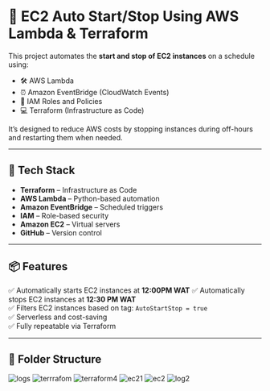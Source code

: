 # 🚀 EC2 Auto Start/Stop Using AWS Lambda & Terraform

This project automates the **start and stop of EC2 instances** on a schedule using:
- 🛠️ AWS Lambda
- ⏰ Amazon EventBridge (CloudWatch Events)
- 🔐 IAM Roles and Policies
- 💻 Terraform (Infrastructure as Code)

It’s designed to reduce AWS costs by stopping instances during off-hours and restarting them when needed.

---

## 🧰 Tech Stack

- **Terraform** – Infrastructure as Code
- **AWS Lambda** – Python-based automation
- **Amazon EventBridge** – Scheduled triggers
- **IAM** – Role-based security
- **Amazon EC2** – Virtual servers
- **GitHub** – Version control

---

## 📦 Features

✅ Automatically starts EC2 instances at **12:00PM WAT** 
✅ Automatically stops EC2 instances at **12:30 PM WAT**  
✅ Filters EC2 instances based on tag: `AutoStartStop = true`  
✅ Serverless and cost-saving  
✅ Fully repeatable via Terraform

---

## 📂 Folder Structure

![logs](https://github.com/user-attachments/assets/3f4cb400-ffcf-451d-a07a-ea788fcf23fd)
![terrrafom](https://github.com/user-attachments/assets/eb00da57-e2b7-437b-a2d9-00984b37951b)
![terraform4](https://github.com/user-attachments/assets/9d8e0bc2-a24c-4b42-899a-74604208cc4c)
![ec21](https://github.com/user-attachments/assets/b18effb5-3d1a-4b51-807d-2bd843094a06)
![ec2](https://github.com/user-attachments/assets/fcff9eca-5f67-4511-be88-95eda2cd48d3)
![log2](https://github.com/user-attachments/assets/8604dcaf-a578-4209-a597-a7fa5be19936)


